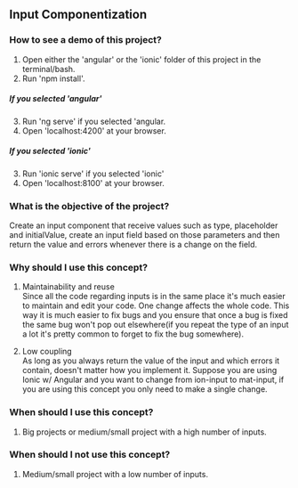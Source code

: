 ## Input Componentization

### How to see a demo of this project?
1. Open either the 'angular' or the 'ionic' folder of this project in the terminal/bash.
2. Run 'npm install'.

##### If you selected 'angular'
3. Run 'ng serve' if you selected 'angular.
4. Open 'localhost:4200' at your browser.

##### If you selected 'ionic'
3. Run 'ionic serve' if you selected 'ionic'
4. Open 'localhost:8100' at your browser.

### What is the objective of the project?
Create an input component that receive values such as type, placeholder and initialValue, create an input field based on those parameters and then return the value and errors whenever there is a change on the field.

### Why should I use this concept?
1. Maintainability and reuse<br/>
Since all the code regarding inputs is in the same place it's much easier to maintain and edit your code. One change affects the whole code. This way it is much easier to fix bugs and you ensure that once a bug is fixed the same bug won't pop out elsewhere(if you repeat the type of an input a lot it's pretty common to forget to fix the bug somewhere).

2. Low coupling<br/>
As long as you always return the value of the input and which errors it contain, doesn't matter how you implement it. Suppose you are using Ionic w/ Angular and you want to change from ion-input to mat-input, if you are using this concept you only need to make a single change.

### When should I use this concept?
1. Big projects or medium/small project with a high number of inputs.

### When should I not use this concept?
1. Medium/small project with a low number of inputs.
